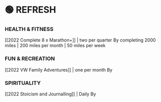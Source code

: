 # 🟢 REFRESH

### HEALTH & FITNESS

\[\[2022 Complete 8 x Marathon+]] | two per quarter By completing 2000 miles | 200 miles per month | 50 miles per week

### FUN & RECREATION

\[\[2022 VW Family Adventures]] | one per month By

### SPIRITUALITY

\[\[2022 Stoicism and Journalling]] | Daily By
